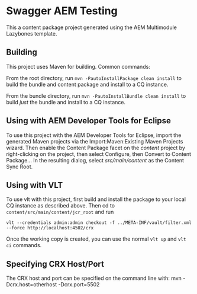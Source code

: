 # Swagger AEM Testing

This a content package project generated using the AEM Multimodule Lazybones template.

## Building

This project uses Maven for building. Common commands:

From the root directory, run ``mvn -PautoInstallPackage clean install`` to build the bundle and content package and install to a CQ instance.

From the bundle directory, run ``mvn -PautoInstallBundle clean install`` to build *just* the bundle and install to a CQ instance.

## Using with AEM Developer Tools for Eclipse

To use this project with the AEM Developer Tools for Eclipse, import the generated Maven projects via the Import:Maven:Existing Maven Projects wizard. Then enable the Content Package facet on the _content_ project by right-clicking on the project, then select Configure, then Convert to Content Package... In the resulting dialog, select _src/main/content_ as the Content Sync Root.

## Using with VLT

To use vlt with this project, first build and install the package to your local CQ instance as described above. Then cd to `content/src/main/content/jcr_root` and run

    vlt --credentials admin:admin checkout -f ../META-INF/vault/filter.xml --force http://localhost:4502/crx

Once the working copy is created, you can use the normal ``vlt up`` and ``vlt ci`` commands.

## Specifying CRX Host/Port

The CRX host and port can be specified on the command line with:
mvn -Dcrx.host=otherhost -Dcrx.port=5502 <goals>


